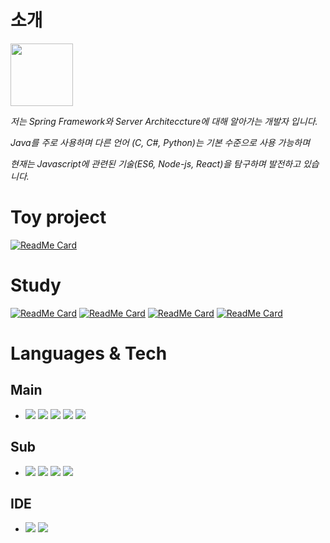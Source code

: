 # 소개

<img style="width:100px; height:100px" src="https://user-images.githubusercontent.com/18084932/144811256-d06ba391-7eb3-4122-9d31-1ef7f2edc884.gif"> 


*저는 Spring Framework와 Server Architeccture에 대해 알아가는 개발자 입니다.*

*Java를 주로 사용하며 다른 언어 (C, C#, Python)는 기본 수준으로 사용 가능하며*

*현재는 Javascript에 관련된 기술(ES6, Node-js, React)을 탐구하며 발전하고 있습니다.*

# Toy project
[![ReadMe Card](https://github-readme-stats.vercel.app/api/pin/?username=DogPawDev&repo=pharmacy-admin&show_icons=true&bg_color=FFFFFF)](https://github.com/DogPawDev/pharmacy-admin)
# Study
[![ReadMe Card](https://github-readme-stats.vercel.app/api/pin/?username=DogPawDev&repo=react-app&show_icons=true&bg_color=FFFFFF)](https://github.com/DogPawDev/react-app)
[![ReadMe Card](https://github-readme-stats.vercel.app/api/pin/?username=DogPawDev&repo=webpack-example&show_icons=true&bg_color=FFFFFF)](https://github.com/DogPawDev/webpack-example)
[![ReadMe Card](https://github-readme-stats.vercel.app/api/pin/?username=DogPawDev&repo=Javascript-Basic&show_icons=true&bg_color=FFFFFF)](https://github.com/DogPawDev/Javascript-Basic)
[![ReadMe Card](https://github-readme-stats.vercel.app/api/pin/?username=DogPawDev&repo=demo-rest-api&show_icons=true&bg_color=FFFFFF)](https://github.com/DogPawDev/demo-rest-api)



# Languages & Tech
## Main
+ <img src="https://img.shields.io/badge/Java-007396?style=flat-square&logo=Java&logoColor=#007396"/></a>
<img src="https://img.shields.io/badge/Spring-6DB33F?style=flat-square&logo=Spring&logoColor=white"/></a>
<img src="https://img.shields.io/badge/Spring Boot-6DB33F?style=flat-square&logo=SpringBoot&logoColor=white"/></a>
<img src="https://img.shields.io/badge/Mybatis-yellow?style=flat-square&logo=Mybatis&logoColor=white"/></a>
<img src="https://img.shields.io/badge/mysql-f7f7f7?style=flat-square&logo=mysql&logoColor=black"/></a>

## Sub
+ <img src="https://img.shields.io/badge/python-f6f644?style=flat-square&logo=python&logoColor=#000000"/></a>
<img src="https://img.shields.io/badge/node.js-339933?style=flat-square&logo=node.js&logoColor=green"/></a>
<img src="https://img.shields.io/badge/Amazon%20AWS-232F3E?style=flat-square&logo=Amazon%20AWS&logoColor=#232F3E"/></a>
<img src="https://img.shields.io/badge/React-000000?style=flat-square&logo=React&logoColor=#61DAFB"/></a>

## IDE
+ <img src="https://img.shields.io/badge/IntelliJ%20IDEA-000000?style=flat-square&logo=IntelliJ%20IDEA&logoColor=#000000"/></a>
<img src="https://img.shields.io/badge/VScode-007ACC?style=flat-square&logo=VisualStudioCode&logoColor=#007ACC"/></a>
